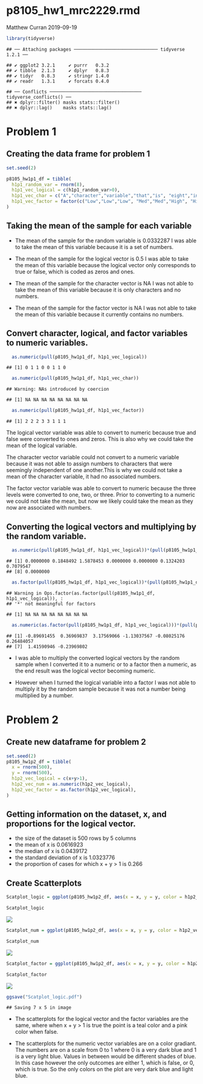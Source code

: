 p8105\_hw1\_mrc2229.rmd
================
Matthew Curran
2019-09-19

``` r
library(tidyverse)
```

    ## ── Attaching packages ─────────────────────────────── tidyverse 1.2.1 ──

    ## ✔ ggplot2 3.2.1     ✔ purrr   0.3.2
    ## ✔ tibble  2.1.3     ✔ dplyr   0.8.3
    ## ✔ tidyr   0.8.3     ✔ stringr 1.4.0
    ## ✔ readr   1.3.1     ✔ forcats 0.4.0

    ## ── Conflicts ────────────────────────────────── tidyverse_conflicts() ──
    ## ✖ dplyr::filter() masks stats::filter()
    ## ✖ dplyr::lag()    masks stats::lag()

# Problem 1

## Creating the data frame for problem 1

``` r
set.seed(2)

p8105_hw1p1_df = tibble(
  h1p1_random_var = rnorm(8),
  h1p1_vec_logical = c(h1p1_random_var>0),
  h1p1_vec_char = c("A","character","variable","that","is", "eight","in", "length"),
  h1p1_vec_factor = factor(c("Low","Low","Low", "Med","Med","High", "High","High"))
)
```

## Taking the mean of the sample for each variable

  - The mean of the sample for the random variable is 0.0332287 I was
    able to take the mean of this variable because it is a set of
    numbers.

  - The mean of the sample for the logical vector is 0.5 I was able to
    take the mean of this variable because the logical vector only
    corresponds to true or false, which is coded as zeros and ones.

  - The mean of the sample for the character vector is NA I was not able
    to take the mean of this variable because it is only characters and
    no numbers.

  - The mean of the sample for the factor vector is NA I was not able to
    take the mean of this variable because it currently contains no
    numbers.

## Convert character, logical, and factor variables to numeric variables.

``` r
  as.numeric(pull(p8105_hw1p1_df, h1p1_vec_logical))
```

    ## [1] 0 1 1 0 0 1 1 0

``` r
  as.numeric(pull(p8105_hw1p1_df, h1p1_vec_char)) 
```

    ## Warning: NAs introduced by coercion

    ## [1] NA NA NA NA NA NA NA NA

``` r
  as.numeric(pull(p8105_hw1p1_df, h1p1_vec_factor))
```

    ## [1] 2 2 2 3 3 1 1 1

The logical vector variable was able to convert to numeric because true
and false were converted to ones and zeros. This is also why we could
take the mean of the logical variable.

The character vector variable could not convert to a numeric variable
because it was not able to assign numbers to characters that were
seemingly independent of one another.This is why we could not take a
mean of the character variable, it had no associated numbers.

The factor vector variable was able to convert to numeric because the
three levels were converted to one, two, or three. Prior to converting
to a numeric we could not take the mean, but now we likely could take
the mean as they now are associated with
numbers.

## Converting the logical vectors and multiplying by the random variable.

``` r
  as.numeric(pull(p8105_hw1p1_df, h1p1_vec_logical))*(pull(p8105_hw1p1_df, h1p1_random_var))
```

    ## [1] 0.0000000 0.1848492 1.5878453 0.0000000 0.0000000 0.1324203 0.7079547
    ## [8] 0.0000000

``` r
  as.factor(pull(p8105_hw1p1_df, h1p1_vec_logical))*(pull(p8105_hw1p1_df, h1p1_random_var))
```

    ## Warning in Ops.factor(as.factor(pull(p8105_hw1p1_df, h1p1_vec_logical)), :
    ## '*' not meaningful for factors

    ## [1] NA NA NA NA NA NA NA NA

``` r
  as.numeric(as.factor(pull(p8105_hw1p1_df, h1p1_vec_logical)))*(pull(p8105_hw1p1_df, h1p1_random_var))
```

    ## [1] -0.89691455  0.36969837  3.17569066 -1.13037567 -0.08025176  0.26484057
    ## [7]  1.41590946 -0.23969802

  - I was able to multiply the converted logical vectors by the random
    sample when I converted it to a numeric or to a factor then a
    numeric, as the end result was the logical vector becoming numeric.

  - However when I turned the logical variable into a factor I was not
    able to multiply it by the random sample because it was not a number
    being multiplied by a number.

# Problem 2

## Create new dataframe for problem 2

``` r
set.seed(2)
p8105_hw1p2_df = tibble(
  x = rnorm(500),
  y = rnorm(500),
  h1p2_vec_logical = c(x+y>1),
  h1p2_vec_num = as.numeric(h1p2_vec_logical),
  h1p2_vec_factor = as.factor(h1p2_vec_logical),
)
```

## Getting information on the dataset, x, and proportions for the logical vector.

  - the size of the dataset is 500 rows by 5 columns
  - the mean of x is 0.0616923
  - the median of x is 0.0439172
  - the standard deviation of x is 1.0323776
  - the proportion of cases for which x + y \> 1 is
0.266

## Create Scatterplots

``` r
Scatplot_logic = ggplot(p8105_hw1p2_df, aes(x = x, y = y, color = h1p2_vec_logical)) + geom_point()

Scatplot_logic
```

![](p8105_hw1_mrc2229_files/figure-gfm/unnamed-chunk-4-1.png)<!-- -->

``` r
Scatplot_num = ggplot(p8105_hw1p2_df, aes(x = x, y = y, color = h1p2_vec_num)) + geom_point()

Scatplot_num
```

![](p8105_hw1_mrc2229_files/figure-gfm/unnamed-chunk-4-2.png)<!-- -->

``` r
Scatplot_factor = ggplot(p8105_hw1p2_df, aes(x = x, y = y, color = h1p2_vec_factor)) + geom_point()

Scatplot_factor
```

![](p8105_hw1_mrc2229_files/figure-gfm/unnamed-chunk-4-3.png)<!-- -->

``` r
ggsave("Scatplot_logic.pdf")
```

    ## Saving 7 x 5 in image

  - The scatterplots for the logical vector and the factor variables are
    the same, where when x + y \> 1 is true the point is a teal color
    and a pink color when false.

  - The scatterplots for the numeric vector variables are on a color
    gradiant. The numbers are on a scale from 0 to 1 where 0 is a very
    dark blue and 1 is a very light blue. Values in between would be
    different shades of blue. In this case however the only outcomes are
    either 1, which is false, or 0, which is true. So the only colors on
    the plot are very dark blue and light blue.

